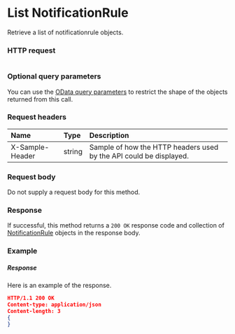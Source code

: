 # List NotificationRule

Retrieve a list of notificationrule objects.
### HTTP request
```http

```
### Optional query parameters
You can use the [OData query parameters](odata-optional-query-parameters.md) to restrict the shape of the objects returned from this call.
### Request headers
| Name       | Type | Description|
|:-----------|:------|:----------|
| X-Sample-Header  | string  | Sample of how the HTTP headers used by the API could be displayed.|

### Request body
Do not supply a request body for this method.
### Response
If successful, this method returns a `200 OK` response code and collection of [NotificationRule](../resources/notificationrule.md) objects in the response body.
### Example
##### Response
Here is an example of the response.
```json
HTTP/1.1 200 OK
Content-type: application/json
Content-length: 3
{
}
```

<!-- uuid: d14d0f23-fe3c-416f-94db-d29b57d82490
2015-10-09 18:16:07 UTC -->